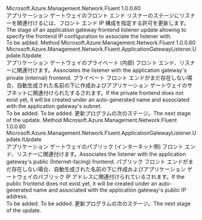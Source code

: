 <Type Name="IWithFrontend" FullName="Microsoft.Azure.Management.Network.Fluent.ApplicationGatewayListener.Update.IWithFrontend">
  <TypeSignature Language="C#" Value="public interface IWithFrontend" />
  <TypeSignature Language="ILAsm" Value=".class public interface auto ansi abstract IWithFrontend" />
  <TypeSignature Language="DocId" Value="T:Microsoft.Azure.Management.Network.Fluent.ApplicationGatewayListener.Update.IWithFrontend" />
  <TypeSignature Language="VB.NET" Value="Public Interface IWithFrontend" />
  <TypeSignature Language="F#" Value="type IWithFrontend = interface" />
  <AssemblyInfo>
    <AssemblyName>Microsoft.Azure.Management.Network.Fluent</AssemblyName>
    <AssemblyVersion>1.0.0.60</AssemblyVersion>
  </AssemblyInfo>
  <Interfaces />
  <Docs>
    <summary>
            <span data-ttu-id="1bb32-101">アプリケーション ゲートウェイのフロント エンド リスナーのステージにリスナーを関連付けるには、フロント エンド IP 構成を指定する許可を更新します。</span><span class="sxs-lookup"><span data-stu-id="1bb32-101">The stage of an application gateway frontend listener update allowing to specify the frontend IP configuration to associate the listener with.</span></span>
            </summary>
    <remarks>To be added.</remarks>
  </Docs>
  <Members>
    <Member MemberName="WithPrivateFrontend">
      <MemberSignature Language="C#" Value="public Microsoft.Azure.Management.Network.Fluent.ApplicationGatewayListener.Update.IUpdate WithPrivateFrontend ();" />
      <MemberSignature Language="ILAsm" Value=".method public hidebysig newslot virtual instance class Microsoft.Azure.Management.Network.Fluent.ApplicationGatewayListener.Update.IUpdate WithPrivateFrontend() cil managed" />
      <MemberSignature Language="DocId" Value="M:Microsoft.Azure.Management.Network.Fluent.ApplicationGatewayListener.Update.IWithFrontend.WithPrivateFrontend" />
      <MemberSignature Language="VB.NET" Value="Public Function WithPrivateFrontend () As IUpdate" />
      <MemberSignature Language="F#" Value="abstract member WithPrivateFrontend : unit -&gt; Microsoft.Azure.Management.Network.Fluent.ApplicationGatewayListener.Update.IUpdate" Usage="iWithFrontend.WithPrivateFrontend " />
      <MemberType>Method</MemberType>
      <AssemblyInfo>
        <AssemblyName>Microsoft.Azure.Management.Network.Fluent</AssemblyName>
        <AssemblyVersion>1.0.0.60</AssemblyVersion>
      </AssemblyInfo>
      <ReturnValue>
        <ReturnType>Microsoft.Azure.Management.Network.Fluent.ApplicationGatewayListener.Update.IUpdate</ReturnType>
      </ReturnValue>
      <Parameters />
      <Docs>
        <summary>
            <span data-ttu-id="1bb32-102">アプリケーション ゲートウェイのプライベート (内部) フロント エンド、リスナーに関連付けます。</span><span class="sxs-lookup"><span data-stu-id="1bb32-102">Associates the listener with the application gateway's private (internal) frontend.</span></span>
            <span data-ttu-id="1bb32-103">プライベート フロント エンドがまだ存在しない場合、自動生成された名前の下に作成およびアプリケーション ゲートウェイのサブネットに関連付けられたするされます。</span><span class="sxs-lookup"><span data-stu-id="1bb32-103">If the private frontend does not exist yet, it will be created under an auto-generated name and associated with the application gateway's subnet.</span></span>
            </summary>
        <returns>To be added.</returns>
        <remarks>To be added.</remarks>
        <return><span data-ttu-id="1bb32-104">更新プログラムの次のステージ。</span><span class="sxs-lookup"><span data-stu-id="1bb32-104">The next stage of the update.</span></span></return>
      </Docs>
    </Member>
    <Member MemberName="WithPublicFrontend">
      <MemberSignature Language="C#" Value="public Microsoft.Azure.Management.Network.Fluent.ApplicationGatewayListener.Update.IUpdate WithPublicFrontend ();" />
      <MemberSignature Language="ILAsm" Value=".method public hidebysig newslot virtual instance class Microsoft.Azure.Management.Network.Fluent.ApplicationGatewayListener.Update.IUpdate WithPublicFrontend() cil managed" />
      <MemberSignature Language="DocId" Value="M:Microsoft.Azure.Management.Network.Fluent.ApplicationGatewayListener.Update.IWithFrontend.WithPublicFrontend" />
      <MemberSignature Language="VB.NET" Value="Public Function WithPublicFrontend () As IUpdate" />
      <MemberSignature Language="F#" Value="abstract member WithPublicFrontend : unit -&gt; Microsoft.Azure.Management.Network.Fluent.ApplicationGatewayListener.Update.IUpdate" Usage="iWithFrontend.WithPublicFrontend " />
      <MemberType>Method</MemberType>
      <AssemblyInfo>
        <AssemblyName>Microsoft.Azure.Management.Network.Fluent</AssemblyName>
        <AssemblyVersion>1.0.0.60</AssemblyVersion>
      </AssemblyInfo>
      <ReturnValue>
        <ReturnType>Microsoft.Azure.Management.Network.Fluent.ApplicationGatewayListener.Update.IUpdate</ReturnType>
      </ReturnValue>
      <Parameters />
      <Docs>
        <summary>
            <span data-ttu-id="1bb32-105">アプリケーション ゲートウェイのパブリック (インターネット側) フロント エンド、リスナーに関連付けます。</span><span class="sxs-lookup"><span data-stu-id="1bb32-105">Associates the listener with the application gateway's public (Internet-facing) frontend.</span></span>
            <span data-ttu-id="1bb32-106">パブリック フロント エンドがまだ存在しない場合、自動生成された名前の下に作成およびアプリケーション ゲートウェイのパブリック IP アドレスに関連付けられているされます。</span><span class="sxs-lookup"><span data-stu-id="1bb32-106">If the public frontend does not exist yet, it will be created under an auto-generated name and associated with the application gateway's public IP address.</span></span>
            </summary>
        <returns>To be added.</returns>
        <remarks>To be added.</remarks>
        <return><span data-ttu-id="1bb32-107">更新プログラムの次のステージ。</span><span class="sxs-lookup"><span data-stu-id="1bb32-107">The next stage of the update.</span></span></return>
      </Docs>
    </Member>
  </Members>
</Type>